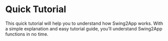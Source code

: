 # Quick Tutorial

This quick tutorial will help you to understand how Swing2App works. With a simple explanation and easy tutorial guide, you’ll understand Swing2App functions in no time.
